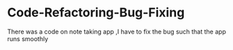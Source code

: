 # Code-Refactoring-Bug-Fixing
There was a code on note taking app ,I have to fix the bug such that the app runs smoothly
